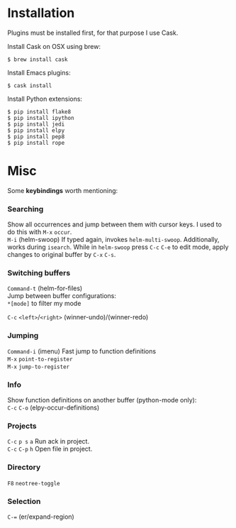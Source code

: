 # Installation

Plugins must be installed first, for that purpose I use Cask.

Install Cask on OSX using brew:
```
$ brew install cask
```

Install Emacs plugins:
```
$ cask install
```

Install Python extensions:
```
$ pip install flake8
$ pip install ipython
$ pip install jedi
$ pip install elpy
$ pip install pep8
$ pip install rope
```

# Misc

Some **keybindings** worth mentioning:

### Searching
Show all occurrences and jump between them with cursor keys.
I used to do this with `M-x` `occur`.<br/>
`M-i` (helm-swoop)
If typed again, invokes `helm-multi-swoop`. Additionally, works during `isearch`.
While in `helm-swoop` press `C-c` `C-e` to edit mode, apply changes to original buffer by `C-x` `C-s`.


### Switching buffers
`Command-t` (helm-for-files)<br/>
Jump between buffer configurations:<br/>
`*[mode]` to filter my mode

`C-c` `<left>`/`<right>` (winner-undo)/(winner-redo)

### Jumping
`Command-i` (imenu) Fast jump to function definitions<br/>
`M-x` `point-to-register`<br/>
`M-x` `jump-to-register`<br/>

### Info
Show function definitions on another buffer (python-mode only):<br/>
`C-c` `C-o` (elpy-occur-definitions) <br/>

### Projects
`C-c` `p s` `a` Run ack in project.<br/>
`C-c` `C-p` `h` Open file in project.<br/>

### Directory
`F8` `neotree-toggle`

### Selection
`C-=` (er/expand-region)


